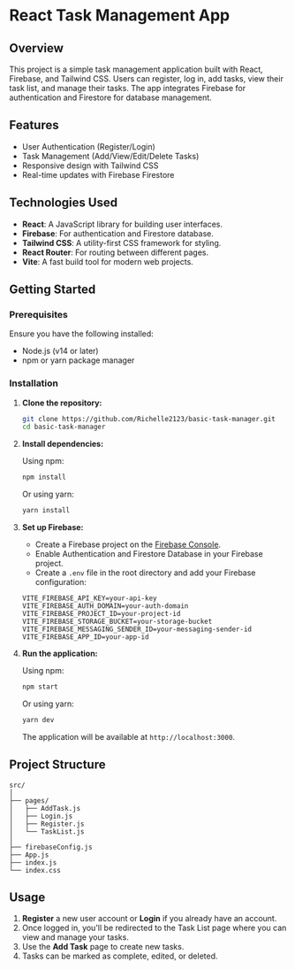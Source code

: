 

# React Task Management App

## Overview

This project is a simple task management application built with React, Firebase, and Tailwind CSS. Users can register, log in, add tasks, view their task list, and manage their tasks. The app integrates Firebase for authentication and Firestore for database management.

## Features

- User Authentication (Register/Login)
- Task Management (Add/View/Edit/Delete Tasks)
- Responsive design with Tailwind CSS
- Real-time updates with Firebase Firestore

## Technologies Used

- **React**: A JavaScript library for building user interfaces.
- **Firebase**: For authentication and Firestore database.
- **Tailwind CSS**: A utility-first CSS framework for styling.
- **React Router**: For routing between different pages.
- **Vite**: A fast build tool for modern web projects.

## Getting Started

### Prerequisites

Ensure you have the following installed:

- Node.js (v14 or later)
- npm or yarn package manager

### Installation

1. **Clone the repository:**

    ```bash
    git clone https://github.com/Richelle2123/basic-task-manager.git
    cd basic-task-manager
    ```

2. **Install dependencies:**

    Using npm:

    ```bash
    npm install
    ```

    Or using yarn:

    ```bash
    yarn install
    ```

3. **Set up Firebase:**

    - Create a Firebase project on the [Firebase Console](https://console.firebase.google.com/).
    - Enable Authentication and Firestore Database in your Firebase project.
    - Create a `.env` file in the root directory and add your Firebase configuration:

    ```env
    VITE_FIREBASE_API_KEY=your-api-key
    VITE_FIREBASE_AUTH_DOMAIN=your-auth-domain
    VITE_FIREBASE_PROJECT_ID=your-project-id
    VITE_FIREBASE_STORAGE_BUCKET=your-storage-bucket
    VITE_FIREBASE_MESSAGING_SENDER_ID=your-messaging-sender-id
    VITE_FIREBASE_APP_ID=your-app-id
    ```

4. **Run the application:**

    Using npm:

    ```bash
    npm start
    ```

    Or using yarn:

    ```bash
    yarn dev
    ```

    The application will be available at `http://localhost:3000`.

## Project Structure

```
src/
│
├── pages/
│   ├── AddTask.js
│   ├── Login.js
│   ├── Register.js
│   └── TaskList.js
│
├── firebaseConfig.js  
├── App.js            
├── index.js           
└── index.css          
```

## Usage

1. **Register** a new user account or **Login** if you already have an account.
2. Once logged in, you'll be redirected to the Task List page where you can view and manage your tasks.
3. Use the **Add Task** page to create new tasks.
4. Tasks can be marked as complete, edited, or deleted.


